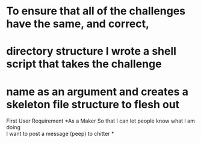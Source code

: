 # To ensure that all of the challenges have the same, and correct,
# directory structure I wrote a shell script that takes the challenge
# name as an argument and creates a skeleton file structure to flesh out

First User Requirement
*As a Maker
So that I can let people know what I am doing  
I want to post a message (peep) to chitter *
